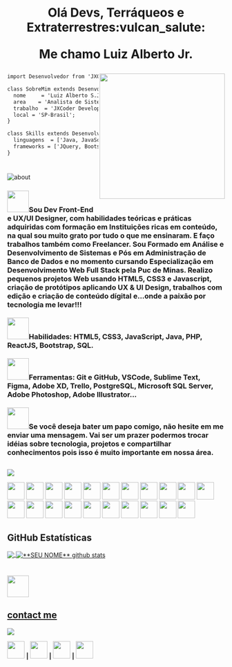 <h1 align="center">Olá Devs, Terráqueos e Extraterrestres:vulcan_salute:

Me chamo Luiz Alberto Jr.</h1>

<img align="right" width="290" src="https://github.com/luizjxcoder/luizjxcoder/blob/main/logo1000.png"/>

```html
import Desenvolvedor from 'JXCoder';

class SobreMim extends Desenvolvedor {
  nome     = 'Luiz Alberto S.Junior';
  area    = 'Analista de Sistemas';
  trabalho  = 'JXCoder Development';
  local = 'SP-Brasil';
}

class Skills extends Desenvolvedor {
  linguagens  = ['Java, JavaScript, PHP, HTML5, CSS3, SQL'];
  frameworks = ['JQuery, Bootstrap, React, Angular'];
}

```
#
<img alt="about" src="https://github.com/luizjxcoder/luizjxcoder/blob/main/cardmim.png"/>
<h3>
<img height="50" src="https://img.icons8.com/nolan/344/head-profile.png">Sou Dev Front-End e UX/UI Designer, com habilidades teóricas e práticas adquiridas com 
formação em Instituições ricas em conteúdo, na qual sou muito grato por tudo o que me ensinaram. E faço trabalhos também como Freelancer. Sou
Formado em Análise e Desenvolvimento de Sistemas e Pós em Administração de Banco de Dados e no momento cursando Especialização em Desenvolvimento Web Full Stack pela Puc de Minas.
Realizo pequenos projetos Web usando HTML5, CSS3 e Javascript, criação de protótipos aplicando UX & UI Design, trabalhos com edição e criação de conteúdo dígital
e...onde a paixão por tecnologia me levar!!!
<br></br>
<img height="50" src="https://img.icons8.com/nolan/344/development-skill.png">Habilidades: HTML5, CSS3, JavaScript, Java, PHP, ReactJS, Bootstrap, SQL.
<br></br>
<img height="50" src="https://img.icons8.com/nolan/344/internship.png">Ferramentas:  Git e GitHub, VSCode, Sublime Text, Figma, Adobe XD, Trello, PostgreSQL, Microsoft SQL Server, Adobe Photoshop, Adobe Illustrator...
<br></br>
<img height="50" src="https://img.icons8.com/nolan/344/speech-bubble-with-dots.png">Se você deseja bater um papo comigo, não hesite em me enviar uma mensagem. Vai ser um prazer podermos trocar idéias sobre tecnologia, projetos 
e compartilhar conhecimentos pois isso é muito importante em nossa área.</h3>

##
<img src="[https://github.com/luizjxcoder/luizjxcoder/blob/main/cardferram.png](https://github.com/luizjxcoder/luizjxcoder/blob/main/ferr.png)">

<code><img height="40" src="https://img.shields.io/badge/Visual%20Studio%20Code-0078d7.svg?style=for-the-badge&logo=visual-studio-code&logoColor=white)"></code>
<code><img height="40" src="https://img.shields.io/badge/Git-E34F26?style=for-the-badge&logo=git&logoColor=white"></code>
<code><img height="40" src="https://img.shields.io/badge/GitHub-100000?style=for-the-badge&logo=github&logoColor=white"></code>
<code><img height="40" src="https://img.shields.io/badge/Linux-E34F26?style=for-the-badge&logo=linux&logoColor=black"></code>
<code><img height="40" src="https://img.shields.io/badge/Markdown-000000?style=for-the-badge&logo=markdown&logoColor=white"></code>
<code><img height="40" src="https://img.shields.io/badge/MySQL-00000F?style=for-the-badge&logo=mysql&logoColor=white"></code>
<code><img height="40" src="https://img.shields.io/badge/postgres-%23316192.svg?style=for-the-badge&logo=postgresql&logoColor=white"></code>
<code><img height="40" src="https://img.shields.io/badge/Java-ED8B00?style=for-the-badge&logo=java&logoColor=white"></code>
<code><img height="40" src="https://img.shields.io/badge/PHP-777BB4?style=for-the-badge&logo=php&logoColor=white"></code>
<code><img height="40" src="https://img.shields.io/badge/HTML5-E34F26?style=for-the-badge&logo=html5&logoColor=white"></code>
<code><img height="40" src="https://img.shields.io/badge/CSS3-1572B6?style=for-the-badge&logo=css3&logoColor=white"></code>
<code><img height="40" src="https://img.shields.io/badge/JavaScript-F7DF1E?style=for-the-badge&logo=javascript&logoColor=black"></code>
<code><img height="40" src="https://img.shields.io/badge/React-20232A?style=for-the-badge&logo=react&logoColor=61DAFB"></code>
<code><img height="40" src="https://img.shields.io/badge/angular-%23DD0031.svg?style=for-the-badge&logo=angular&logoColor=white"></code>
<code><img height="40" src="https://img.shields.io/badge/bootstrap-%23563D7C.svg?style=for-the-badge&logo=bootstrap&logoColor=white"></code>
<code><img height="40" src="https://img.shields.io/badge/jquery-%230769AD.svg?style=for-the-badge&logo=jquery&logoColor=white"></code>
<code><img height="40" src="https://img.shields.io/badge/WordPress-006E93?style=for-the-badge&logo=wordpress&logoColor=white"></code>
<code><img height="40" src="https://img.shields.io/badge/Adobe%20XD-470137?style=for-the-badge&logo=Adobe%20XD&logoColor=#FF61F6"></code>
<code><img height="40" src="https://img.shields.io/badge/adobe%20photoshop-%2331A8FF.svg?style=for-the-badge&logo=adobe%20photoshop&logoColor=white"></code>
<code><img height="40" src="https://img.shields.io/badge/adobe%20illustrator-%23FF9A00.svg?style=for-the-badge&logo=adobe%20illustrator&logoColor=white"></code>
<code><img height="40" src="https://img.shields.io/badge/figma-%23F24E1E.svg?style=for-the-badge&logo=figma&logoColor=white"></code>



## **GitHub Estatísticas**

<a href="https://github.com/luizjxcoder">
  <img align="center" src="https://github-readme-stats.vercel.app/api/top-langs/?username=luizjxcoder&theme=discord_old_blurple&hide_langs_below=1" />
</a>


<a href="https://github.com/luizjxcoder">
 <img align="center" src="https://github-readme-stats.vercel.app/api?username=luizjxcoder&show_icons=true&theme=discord_old_blurple&line_height=27" alt="**SEU NOME** github stats"/>

#
<code><img height="50" src="https://img.icons8.com/nolan/344/send-mass-email.png"></code>
<h2>contact me</h2>

<img src="https://github.com/luizjxcoder/luizjxcoder/blob/main/rede.png"/>

<a href="https://www.behance.net/luizjunior24/" target="_blank"><img height="40" src="https://img.shields.io/badge/Behance-1769ff?style=for-the-badge&logo=behance&logoColor=white"></a> **|** <a href="https://www.instagram.com/jxcoder_dev/" target="_blank"><img height="40" src="https://img.shields.io/badge/Instagram-%23E4405F.svg?style=for-the-badge&logo=Instagram&logoColor=white"></a>  **|**  <a href="https://linkedin.com/in/luizjunior-jxcoder/" target="_blank"><img height="40" src="https://img.shields.io/badge/linkedin-%230077B5.svg?style=for-the-badge&logo=linkedin&logoColor=white"></a>  **|**  <a href="mailto:jxcoder.dev@gmail.com" target="_blank"><img height="40" src="https://img.shields.io/badge/Gmail-D14836?style=for-the-badge&logo=gmail&logoColor=white"></a>  
  
 
  
 
